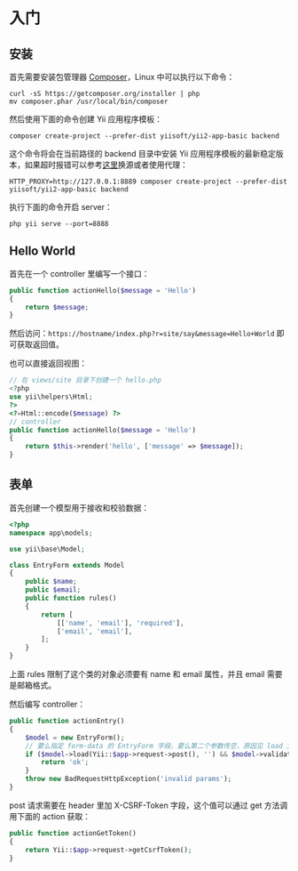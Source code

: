# 入门

## 安装

首先需要安装包管理器 [Composer](https://getcomposer.org/download/)，Linux 中可以执行以下命令：

```shell
curl -sS https://getcomposer.org/installer | php
mv composer.phar /usr/local/bin/composer
```

然后使用下面的命令创建 Yii 应用程序模板：

```shell
composer create-project --prefer-dist yiisoft/yii2-app-basic backend
```

这个命令将会在当前路径的 backend 目录中安装 Yii 应用程序模板的最新稳定版本，如果超时报错可以参考[这里](https://developer.aliyun.com/composer?spm=a2c6h.13651102.0.0.1c881b11A391tF)换源或者使用代理：

```shell
HTTP_PROXY=http://127.0.0.1:8889 composer create-project --prefer-dist yiisoft/yii2-app-basic backend
```

执行下面的命令开启 server：

```shell
php yii serve --port=8888
```

## Hello World

首先在一个 controller 里编写一个接口：

```php
public function actionHello($message = 'Hello')
{
    return $message;
}
```

然后访问：`https://hostname/index.php?r=site/say&message=Hello+World` 即可获取返回值。

也可以直接返回视图：

```php
// 在 views/site 目录下创建一个 hello.php
<?php
use yii\helpers\Html;
?>
<?=Html::encode($message) ?>
// controller
public function actionHello($message = 'Hello')
{
    return $this->render('hello', ['message' => $message]);
}
```

## 表单

首先创建一个模型用于接收和校验数据：

```php
<?php
namespace app\models;

use yii\base\Model;

class EntryForm extends Model
{
    public $name;
    public $email;
    public function rules()
    {
        return [
            [['name', 'email'], 'required'],
            ['email', 'email'],
        ];
    }
}
```

上面 rules 限制了这个类的对象必须要有 name 和 email 属性，并且 email 需要是邮箱格式。

然后编写 controller：

```php
public function actionEntry()
{
    $model = new EntryForm();
    // 要么指定 form-data 的 EntryForm 字段，要么第二个参数传空，原因见 load 方法
    if ($model->load(Yii::$app->request->post(), '') && $model->validate()) {
        return 'ok';
    }
    throw new BadRequestHttpException('invalid params');
}
```

post 请求需要在 header 里加 X-CSRF-Token 字段，这个值可以通过 get 方法调用下面的 action 获取：

```php
public function actionGetToken()
{
    return Yii::$app->request->getCsrfToken();
}
```
